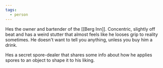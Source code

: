 ```yaml
---
tags:
  - person
---
```

Hes the owner and bartender of the [[Berg Inn]]. Concentric, slightly off beat and has a weird stutter that almost feels like he looses grip to reality sometimes. He doesn't want to tell you anything, unless you buy him a drink.

Hes a secret spore-dealer that shares some info about how he applies spores to an object to shape it to his liking.
